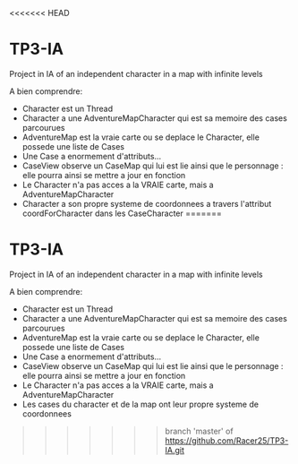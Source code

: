 <<<<<<< HEAD
# TP3-IA
Project in IA of an independent character in a map with infinite levels

A bien comprendre:
 - Character est un Thread
 - Character a une AdventureMapCharacter qui est sa memoire des cases parcourues
 - AdventureMap est la vraie carte ou se deplace le Character, elle possede une liste de Cases
 - Une Case a enormement d'attributs...
 - CaseView observe un CaseMap qui lui est lie ainsi que le personnage : elle pourra ainsi se mettre a jour en fonction
 - Le Character n'a pas acces a la VRAIE carte, mais a AdventureMapCharacter
 - Character a son propre systeme de coordonnees a travers l'attribut coordForCharacter dans les CaseCharacter
=======
# TP3-IA
Project in IA of an independent character in a map with infinite levels

A bien comprendre:
 - Character est un Thread
 - Character a une AdventureMapCharacter qui est sa memoire des cases parcourues
 - AdventureMap est la vraie carte ou se deplace le Character, elle possede une liste de Cases
 - Une Case a enormement d'attributs...
 - CaseView observe un CaseMap qui lui est lie ainsi que le personnage : elle pourra ainsi se mettre a jour en fonction
 - Le Character n'a pas acces a la VRAIE carte, mais a AdventureMapCharacter
 - Les cases du character et de la map ont leur propre systeme de coordonnees
>>>>>>> branch 'master' of https://github.com/Racer25/TP3-IA.git
